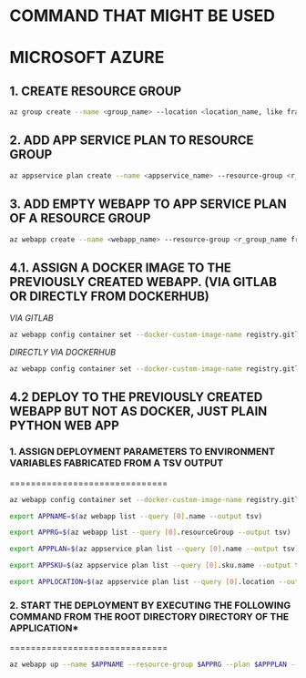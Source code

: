 COMMAND THAT MIGHT BE USED
==========================

# MICROSOFT AZURE

## 1. CREATE RESOURCE GROUP

```bash
az group create --name <group_name> --location <location_name, like francecentral or westeurope>
```

## 2. ADD APP SERVICE PLAN TO RESOURCE GROUP

```bash
az appservice plan create --name <appservice_name> --resource-group <r_group_name from 1.> --is-linux --sku F1
```

## 3. ADD EMPTY WEBAPP TO APP SERVICE PLAN OF A RESOURCE GROUP

```bash
az webapp create --name <webapp_name> --resource-group <r_group_name from 1.> --plan <appservice_name from 2.> --runtime 'PYTHON|3.9'
```

## 4.1. ASSIGN A DOCKER IMAGE TO THE PREVIOUSLY CREATED WEBAPP. (VIA GITLAB OR DIRECTLY FROM DOCKERHUB)

*VIA GITLAB*

```bash
az webapp config container set --docker-custom-image-name registry.gitlab.com/xtec/flask --name <name_of_app> --resource-group <r_group_name from 1.>
```

*DIRECTLY VIA DOCKERHUB*

```bash
az webapp config container set --docker-custom-image-name registry.gitlab.com/xtec/flask --name <name_of_app> --resource-group <r_group_name from 1.>
```

## 4.2 DEPLOY TO THE PREVIOUSLY CREATED WEBAPP BUT NOT AS DOCKER, JUST PLAIN PYTHON WEB APP

### 1. ASSIGN DEPLOYMENT PARAMETERS TO ENVIRONMENT VARIABLES FABRICATED FROM A TSV OUTPUT
==============================
```bash
az webapp config container set --docker-custom-image-name registry.gitlab.com/xtec/flask --name <name_of_app> --resource-group <r_group_name from 1.>
```

```bash
export APPNAME=$(az webapp list --query [0].name --output tsv)
```

```bash
export APPRG=$(az webapp list --query [0].resourceGroup --output tsv)
```

```bash
export APPPLAN=$(az appservice plan list --query [0].name --output tsv)
```

```bash
export APPSKU=$(az appservice plan list --query [0].sku.name --output tsv)
```

```bash
export APPLOCATION=$(az appservice plan list --query [0].location --output tsv)
```

### 2. START THE DEPLOYMENT BY EXECUTING THE FOLLOWING COMMAND FROM THE ROOT DIRECTORY DIRECTORY OF THE APPLICATION*
==============================
```bash
az webapp up --name $APPNAME --resource-group $APPRG --plan $APPPLAN --sku $APPSKU --location "$APPLOCATION"
```
